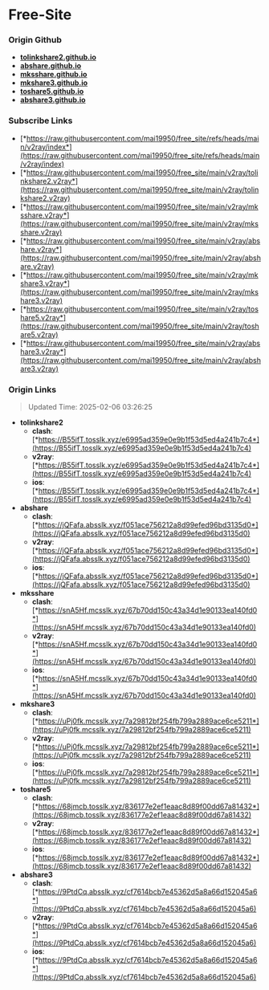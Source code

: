 # Free-Site

### Origin Github

- [**tolinkshare2.github.io**](https://github.com/tolinkshare2/tolinkshare2.github.io)
- [**abshare.github.io**](https://github.com/abshare/abshare.github.io)
- [**mksshare.github.io**](https://github.com/mksshare/mksshare.github.io)
- [**mkshare3.github.io**](https://github.com/mkshare3/mkshare3.github.io)
- [**toshare5.github.io**](https://github.com/toshare5/toshare5.github.io)
- [**abshare3.github.io**](https://github.com/abshare3/abshare3.github.io)

### Subscribe Links

- [*https://raw.githubusercontent.com/mai19950/free_site/refs/heads/main/v2ray/index*](https://raw.githubusercontent.com/mai19950/free_site/refs/heads/main/v2ray/index)
- [*https://raw.githubusercontent.com/mai19950/free_site/main/v2ray/tolinkshare2.v2ray*](https://raw.githubusercontent.com/mai19950/free_site/main/v2ray/tolinkshare2.v2ray)
- [*https://raw.githubusercontent.com/mai19950/free_site/main/v2ray/mksshare.v2ray*](https://raw.githubusercontent.com/mai19950/free_site/main/v2ray/mksshare.v2ray)
- [*https://raw.githubusercontent.com/mai19950/free_site/main/v2ray/abshare.v2ray*](https://raw.githubusercontent.com/mai19950/free_site/main/v2ray/abshare.v2ray)
- [*https://raw.githubusercontent.com/mai19950/free_site/main/v2ray/mkshare3.v2ray*](https://raw.githubusercontent.com/mai19950/free_site/main/v2ray/mkshare3.v2ray)
- [*https://raw.githubusercontent.com/mai19950/free_site/main/v2ray/toshare5.v2ray*](https://raw.githubusercontent.com/mai19950/free_site/main/v2ray/toshare5.v2ray)
- [*https://raw.githubusercontent.com/mai19950/free_site/main/v2ray/abshare3.v2ray*](https://raw.githubusercontent.com/mai19950/free_site/main/v2ray/abshare3.v2ray)

### Origin Links

> Updated Time: 2025-02-06 03:26:25

- **tolinkshare2**
  - **clash**: [*https://B55ifT.tosslk.xyz/e6995ad359e0e9b1f53d5ed4a241b7c4*](https://B55ifT.tosslk.xyz/e6995ad359e0e9b1f53d5ed4a241b7c4)
  - **v2ray**: [*https://B55ifT.tosslk.xyz/e6995ad359e0e9b1f53d5ed4a241b7c4*](https://B55ifT.tosslk.xyz/e6995ad359e0e9b1f53d5ed4a241b7c4)
  - **ios**: [*https://B55ifT.tosslk.xyz/e6995ad359e0e9b1f53d5ed4a241b7c4*](https://B55ifT.tosslk.xyz/e6995ad359e0e9b1f53d5ed4a241b7c4)
- **abshare**
  - **clash**: [*https://jQFafa.absslk.xyz/f051ace756212a8d99efed96bd3135d0*](https://jQFafa.absslk.xyz/f051ace756212a8d99efed96bd3135d0)
  - **v2ray**: [*https://jQFafa.absslk.xyz/f051ace756212a8d99efed96bd3135d0*](https://jQFafa.absslk.xyz/f051ace756212a8d99efed96bd3135d0)
  - **ios**: [*https://jQFafa.absslk.xyz/f051ace756212a8d99efed96bd3135d0*](https://jQFafa.absslk.xyz/f051ace756212a8d99efed96bd3135d0)
- **mksshare**
  - **clash**: [*https://snA5Hf.mcsslk.xyz/67b70dd150c43a34d1e90133ea140fd0*](https://snA5Hf.mcsslk.xyz/67b70dd150c43a34d1e90133ea140fd0)
  - **v2ray**: [*https://snA5Hf.mcsslk.xyz/67b70dd150c43a34d1e90133ea140fd0*](https://snA5Hf.mcsslk.xyz/67b70dd150c43a34d1e90133ea140fd0)
  - **ios**: [*https://snA5Hf.mcsslk.xyz/67b70dd150c43a34d1e90133ea140fd0*](https://snA5Hf.mcsslk.xyz/67b70dd150c43a34d1e90133ea140fd0)
- **mkshare3**
  - **clash**: [*https://uPj0fk.mcsslk.xyz/7a29812bf254fb799a2889ace6ce5211*](https://uPj0fk.mcsslk.xyz/7a29812bf254fb799a2889ace6ce5211)
  - **v2ray**: [*https://uPj0fk.mcsslk.xyz/7a29812bf254fb799a2889ace6ce5211*](https://uPj0fk.mcsslk.xyz/7a29812bf254fb799a2889ace6ce5211)
  - **ios**: [*https://uPj0fk.mcsslk.xyz/7a29812bf254fb799a2889ace6ce5211*](https://uPj0fk.mcsslk.xyz/7a29812bf254fb799a2889ace6ce5211)
- **toshare5**
  - **clash**: [*https://68jmcb.tosslk.xyz/836177e2ef1eaac8d89f00dd67a81432*](https://68jmcb.tosslk.xyz/836177e2ef1eaac8d89f00dd67a81432)
  - **v2ray**: [*https://68jmcb.tosslk.xyz/836177e2ef1eaac8d89f00dd67a81432*](https://68jmcb.tosslk.xyz/836177e2ef1eaac8d89f00dd67a81432)
  - **ios**: [*https://68jmcb.tosslk.xyz/836177e2ef1eaac8d89f00dd67a81432*](https://68jmcb.tosslk.xyz/836177e2ef1eaac8d89f00dd67a81432)
- **abshare3**
  - **clash**: [*https://9PtdCq.absslk.xyz/cf7614bcb7e45362d5a8a66d152045a6*](https://9PtdCq.absslk.xyz/cf7614bcb7e45362d5a8a66d152045a6)
  - **v2ray**: [*https://9PtdCq.absslk.xyz/cf7614bcb7e45362d5a8a66d152045a6*](https://9PtdCq.absslk.xyz/cf7614bcb7e45362d5a8a66d152045a6)
  - **ios**: [*https://9PtdCq.absslk.xyz/cf7614bcb7e45362d5a8a66d152045a6*](https://9PtdCq.absslk.xyz/cf7614bcb7e45362d5a8a66d152045a6)
